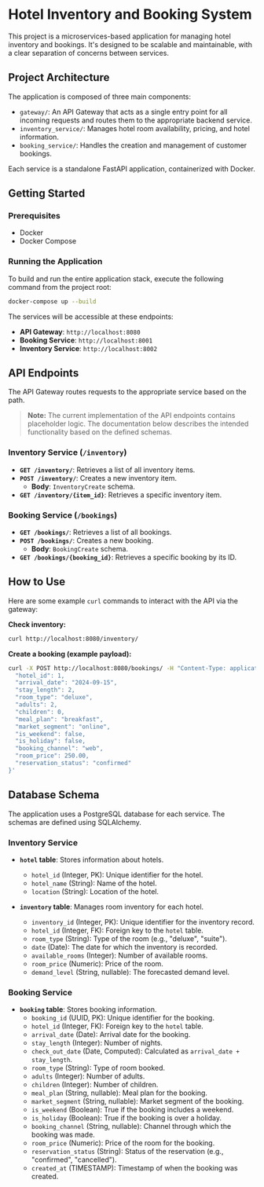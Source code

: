 # Hotel Inventory and Booking System

This project is a microservices-based application for managing hotel inventory and bookings. It's designed to be scalable and maintainable, with a clear separation of concerns between services.

## Project Architecture

The application is composed of three main components:

-   `gateway/`: An API Gateway that acts as a single entry point for all incoming requests and routes them to the appropriate backend service.
-   `inventory_service/`: Manages hotel room availability, pricing, and hotel information.
-   `booking_service/`: Handles the creation and management of customer bookings.

Each service is a standalone FastAPI application, containerized with Docker.

## Getting Started

### Prerequisites

-   Docker
-   Docker Compose

### Running the Application

To build and run the entire application stack, execute the following command from the project root:

```bash
docker-compose up --build
```

The services will be accessible at these endpoints:

-   **API Gateway**: `http://localhost:8080`
-   **Booking Service**: `http://localhost:8001`
-   **Inventory Service**: `http://localhost:8002`

## API Endpoints

The API Gateway routes requests to the appropriate service based on the path.

> **Note:** The current implementation of the API endpoints contains placeholder logic. The documentation below describes the intended functionality based on the defined schemas.

### Inventory Service (`/inventory`)

-   **`GET /inventory/`**: Retrieves a list of all inventory items.
-   **`POST /inventory/`**: Creates a new inventory item.
    -   **Body**: `InventoryCreate` schema.
-   **`GET /inventory/{item_id}`**: Retrieves a specific inventory item.

### Booking Service (`/bookings`)

-   **`GET /bookings/`**: Retrieves a list of all bookings.
-   **`POST /bookings/`**: Creates a new booking.
    -   **Body**: `BookingCreate` schema.
-   **`GET /bookings/{booking_id}`**: Retrieves a specific booking by its ID.

## How to Use

Here are some example `curl` commands to interact with the API via the gateway:

**Check inventory:**
```bash
curl http://localhost:8080/inventory/
```

**Create a booking (example payload):**
```bash
curl -X POST http://localhost:8080/bookings/ -H "Content-Type: application/json" -d '{
  "hotel_id": 1,
  "arrival_date": "2024-09-15",
  "stay_length": 2,
  "room_type": "deluxe",
  "adults": 2,
  "children": 0,
  "meal_plan": "breakfast",
  "market_segment": "online",
  "is_weekend": false,
  "is_holiday": false,
  "booking_channel": "web",
  "room_price": 250.00,
  "reservation_status": "confirmed"
}'
```


## Database Schema

The application uses a PostgreSQL database for each service. The schemas are defined using SQLAlchemy.

### Inventory Service

-   **`hotel` table**: Stores information about hotels.
    -   `hotel_id` (Integer, PK): Unique identifier for the hotel.
    -   `hotel_name` (String): Name of the hotel.
    -   `location` (String): Location of the hotel.

-   **`inventory` table**: Manages room inventory for each hotel.
    -   `inventory_id` (Integer, PK): Unique identifier for the inventory record.
    -   `hotel_id` (Integer, FK): Foreign key to the `hotel` table.
    -   `room_type` (String): Type of the room (e.g., "deluxe", "suite").
    -   `date` (Date): The date for which the inventory is recorded.
    -   `available_rooms` (Integer): Number of available rooms.
    -   `room_price` (Numeric): Price of the room.
    -   `demand_level` (String, nullable): The forecasted demand level.

### Booking Service

-   **`booking` table**: Stores booking information.
    -   `booking_id` (UUID, PK): Unique identifier for the booking.
    -   `hotel_id` (Integer, FK): Foreign key to the `hotel` table.
    -   `arrival_date` (Date): Arrival date for the booking.
    -   `stay_length` (Integer): Number of nights.
    -   `check_out_date` (Date, Computed): Calculated as `arrival_date + stay_length`.
    -   `room_type` (String): Type of room booked.
    -   `adults` (Integer): Number of adults.
    -   `children` (Integer): Number of children.
    -   `meal_plan` (String, nullable): Meal plan for the booking.
    -   `market_segment` (String, nullable): Market segment of the booking.
    -   `is_weekend` (Boolean): True if the booking includes a weekend.
    -   `is_holiday` (Boolean): True if the booking is over a holiday.
    -   `booking_channel` (String, nullable): Channel through which the booking was made.
    -   `room_price` (Numeric): Price of the room for the booking.
    -   `reservation_status` (String): Status of the reservation (e.g., "confirmed", "cancelled").
    -   `created_at` (TIMESTAMP): Timestamp of when the booking was created.
